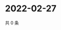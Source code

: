 # 2022-02-27

共 0 条

<!-- BEGIN WEIBO -->
<!-- 最后更新时间 Sun Feb 27 2022 04:14:18 GMT+0800 (China Standard Time) -->

<!-- END WEIBO -->
